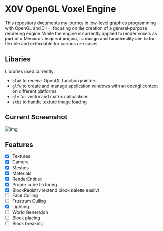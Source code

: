 # X0V OpenGL Voxel Engine

This repository documents my journey in low-level graphics programming with OpenGL and C++, focusing on the creation of a general-purpose rendering engine. While the engine is currently applied to render voxels as part of a Minecraft-inspired project, its design and functionality aim to be flexible and extendable for various use cases.

## Libaries

Libraries used currently:

- `glad` to receive OpenGL function pointers
- `glfw` to create and manage application windows with an opengl context on different platforms
- `glm` for vector and matrix calculations
- `stbi` to handle texture image loading

## Current Screenshot

![img](https://i.imgur.com/FaSGmWi.png "Current state")

## Features

* [X] Textures
* [X] Camera
* [X] Meshes
* [X] Materials
* [X] RenderEntities
* [X] Proper cube texturing
* [X] BlockRegistry (extend block palette easily)
* [ ] Face Culling
* [ ] Frustrum Culling
* [X] Lighting
* [ ] World Generation
* [ ] Block placing
* [ ] Block breaking
